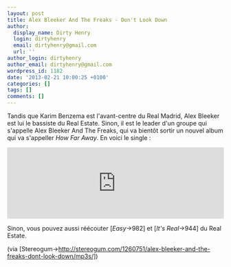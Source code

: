 ```yaml
---
layout: post
title: Alex Bleeker And The Freaks - Don't Look Down
author:
  display_name: Dirty Henry
  login: dirtyhenry
  email: dirtyhenry@gmail.com
  url: ''
author_login: dirtyhenry
author_email: dirtyhenry@gmail.com
wordpress_id: 1182
date: '2013-02-21 10:00:25 +0100'
categories: []
tags: []
comments: []
---
```

Tandis que Karim Benzema est l'avant-centre du Real Madrid, Alex Bleeker est lui le bassiste du Real Estate. Sinon, il est le leader d'un groupe qui s'appelle Alex Bleeker And The Freaks, qui va bientôt sortir un nouvel album qui va s'appeller *How Far Away*. En voici le single : 

<iframe width="100%" height="166" scrolling="no" frameborder="no" src="https://w.soundcloud.com/player/?url=http%3A%2F%2Fapi.soundcloud.com%2Ftracks%2F78418477"></iframe>

Sinon, vous pouvez aussi réécouter [*Easy*->982] et [*It's Real*->944] du Real Estate.

(via [Stereogum->http://stereogum.com/1260751/alex-bleeker-and-the-freaks-dont-look-down/mp3s/])
